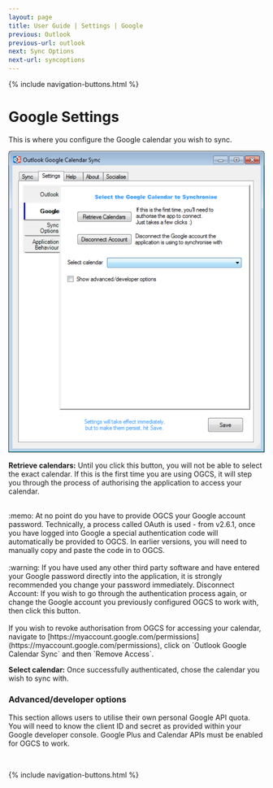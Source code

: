 ```yaml
---
layout: page
title: User Guide | Settings | Google
previous: Outlook
previous-url: outlook
next: Sync Options
next-url: syncoptions
---
```

{% include navigation-buttons.html %}

# Google Settings

This is where you configure the Google calendar you wish to sync. 

![Google Settings Screenshot](google.png)

**Retrieve calendars:** Until you click this button, you will not be able to select the exact calendar. If this is the first time you are using OGCS, it will step you through the process of authorising the application to access your calendar.  
<br/>
<div class="tip">:memo: At no point do you have to provide OGCS your Google account password. Technically, a process called OAuth is used - from v2.6.1, once you have logged into Google a special authentication code will automatically be provided to OGCS. In earlier versions, you will need to manually copy and paste the code in to OGCS.</div>
<br/>
<div class="tip">:warning: If you have used any other third party software and have entered your Google password directly into the application, it is strongly recommended you change your password immediately.
Disconnect Account: If you wish to go through the authentication process again, or change the Google account you previously configured OGCS to work with, then click this button.</div>
<br/>
If you wish to revoke authorisation from OGCS for accessing your calendar, navigate to [https://myaccount.google.com/permissions](https://myaccount.google.com/permissions), click on `Outlook Google Calendar Sync` and then `Remove Access`.

**Select calendar:** Once successfully authenticated, chose the calendar you wish to sync with.

### Advanced/developer options
This section allows users to utilise their own personal Google API quota. You will need to know the client ID and secret as provided within your Google developer console. Google Plus and Calendar APIs must be enabled for OGCS to work.


<p>&nbsp;</p>
{% include navigation-buttons.html %}
<p>&nbsp;</p>
